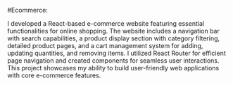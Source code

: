 #Ecommerce:

I developed a React-based e-commerce website featuring essential functionalities for online shopping. The website includes a navigation bar with search capabilities, a product display section with category filtering, detailed product pages, and a cart management system for adding, updating quantities, and removing items. I utilized React Router for efficient page navigation and created components for seamless user interactions. This project showcases my ability to build user-friendly web applications with core e-commerce features.
